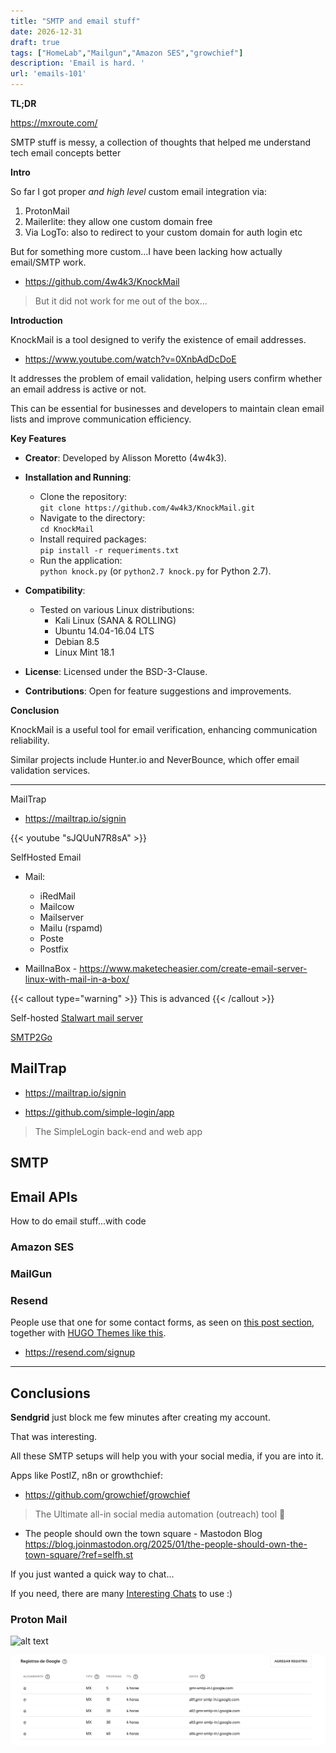 ```yaml
---
title: "SMTP and email stuff"
date: 2026-12-31
draft: true
tags: ["HomeLab","Mailgun","Amazon SES","growchief"]
description: 'Email is hard. '
url: 'emails-101'
---
```


**TL;DR**

https://mxroute.com/

SMTP stuff is messy, a collection of thoughts that helped me understand tech email concepts better

**Intro**

So far I got proper *and high level* custom email integration via:

1. ProtonMail
2. Mailerlite: they allow one custom domain free
3. Via LogTo: also to redirect to your custom domain for auth login etc

But for something more custom...I have been lacking how actually email/SMTP work.

* https://github.com/4w4k3/KnockMail


> But it did not work for me out of the box...

**Introduction**

KnockMail is a tool designed to verify the existence of email addresses. 

* https://www.youtube.com/watch?v=0XnbAdDcDoE

It addresses the problem of email validation, helping users confirm whether an email address is active or not. 

This can be essential for businesses and developers to maintain clean email lists and improve communication efficiency.

**Key Features**

- **Creator**: Developed by Alisson Moretto (4w4k3).
  
- **Installation and Running**:
  - Clone the repository:  
    `git clone https://github.com/4w4k3/KnockMail.git`
  - Navigate to the directory:  
    `cd KnockMail`
  - Install required packages:  
    `pip install -r requeriments.txt`
  - Run the application:  
    `python knock.py` (or `python2.7 knock.py` for Python 2.7).

- **Compatibility**: 
  - Tested on various Linux distributions: 
    - Kali Linux (SANA & ROLLING)
    - Ubuntu 14.04-16.04 LTS
    - Debian 8.5
    - Linux Mint 18.1

- **License**: Licensed under the BSD-3-Clause.

- **Contributions**: Open for feature suggestions and improvements.

**Conclusion**

KnockMail is a useful tool for email verification, enhancing communication reliability. 

Similar projects include Hunter.io and NeverBounce, which offer email validation services.

---

MailTrap

* https://mailtrap.io/signin


<!-- https://www.youtube.com/watch?v=sJQUuN7R8sA&themeRefresh=1 -->

{{< youtube "sJQUuN7R8sA" >}}


SelfHosted Email

   * Mail:
       * iRedMail
       * Mailcow
       * Mailserver
       * Mailu (rspamd)
       * Poste
       * Postfix

* MailInaBox - https://www.maketecheasier.com/create-email-server-linux-with-mail-in-a-box/

{{< callout type="warning" >}}
This is advanced
{{< /callout >}}

Self-hosted [Stalwart mail server](https://gist.github.com/chripede/99b7eaa1101ee05cc64a59b46e4d299f?ref=selfh.st)

[SMTP2Go](https://www.reddit.com/r/selfhosted/comments/1hr7bi5/smtp2go_free_plan_spam_score/)

## MailTrap

* https://mailtrap.io/signin


* https://github.com/simple-login/app

>  The SimpleLogin back-end and web app 

## SMTP

## Email APIs

How to do email stuff...with code

### Amazon SES

### MailGun


### Resend

People use that one for some contact forms, as seen on [this post section](https://jalcocert.github.io/JAlcocerT/javascript-for-static-websites/#managing-packages-for-ssgs), together with [HUGO Themes like this](https://github.com/HugoRCD/canvas?tab=readme-ov-file#setup-the-contact-form).

* https://resend.com/signup

---

## Conclusions

**Sendgrid** just block me few minutes after creating my account.

That was interesting.

All these SMTP setups will help you with your social media, if you are into it.

Apps like PostIZ, n8n or growthchief:

* https://github.com/growchief/growchief

>  The Ultimate all-in social media automation (outreach) tool 🤖 



* The people should own the town square - Mastodon Blog https://blog.joinmastodon.org/2025/01/the-people-should-own-the-town-square/?ref=selfh.st

If you just wanted a quick way to chat...

If you need, there are many [Interesting Chats](https://jalcocert.github.io/JAlcocerT/homelab-security/#privacy-apps) to use :)


### Proton Mail

![alt text](/blog_img/email/dns-protonmail.png)


![GMAIL custom domain for google](../../static/blog_img/email/dns-gmail.png)